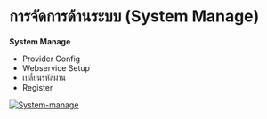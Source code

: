 # การจัดการด้านระบบ (System Manage)

**System Manage**

  * Provider Config
  * Webservice Setup
  * เปลี่ยนรหัสผ่าน
  * Register

[![System-manage](http://www.smlaccount.com/manual/wp-content/uploads/2017/11/System-manage.jpg)](http://www.smlaccount.com/manual/wp-content/uploads/2017/11/System-manage.jpg)





